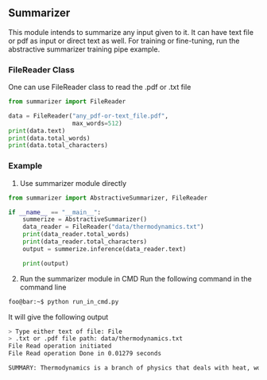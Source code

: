 ## Summarizer ##
This module intends to summarize any input given to it. It can have text file or pdf as input or direct text as well.
For training or fine-tuning, run the abstractive summarizer training pipe example.

### FileReader Class ###
One can use FileReader class to read the .pdf or .txt file
```python
from summarizer import FileReader

data = FileReader("any_pdf-or-text_file.pdf",
                  max_words=512)
print(data.text)
print(data.total_words)
print(data.total_characters)
```

### Example ###
1. Use summarizer module directly
```python
from summarizer import AbstractiveSummarizer, FileReader

if __name__ == "__main__":
    summerize = AbstractiveSummarizer()
    data_reader = FileReader("data/thermodynamics.txt")
    print(data_reader.total_words)
    print(data_reader.total_characters)
    output = summerize.inference(data_reader.text)

    print(output)
```

2. Run the summarizer module in CMD
Run the following command in the command line
```bash
foo@bar:~$ python run_in_cmd.py
```
It will give the following output
```bash
> Type either text of file: File
> .txt or .pdf file path: data/thermodynamics.txt
File Read operation initiated
File Read operation Done in 0.01279 seconds

SUMMARY: Thermodynamics is a branch of physics that deals with heat, work, and temperature. The behavior of these quantities is governed by the four laws of thermodynamics. Thermodynamics applies to a wide variety of topics in science and engineering.
```
